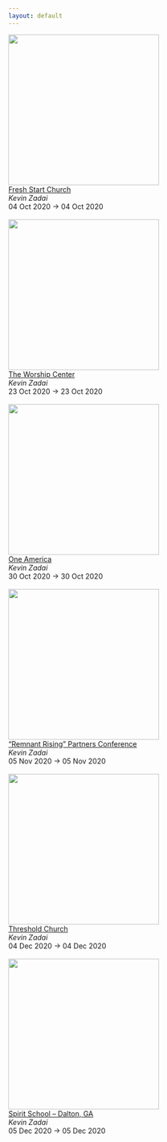 ```yaml
---
layout: default
---
```


<a target='_blank' href='https://jeremiahjohnson.tv/event/fresh-start-church-2/'><img style='width:300px;height:auto;' src='/prophetic-events/assets/img/no_image.gif'></a><br><a target='_blank' href='https://jeremiahjohnson.tv/event/fresh-start-church-2/'>
		Fresh Start Church	</a><br><i>Kevin Zadai</i><br>04 Oct 2020 -> 04 Oct 2020<br><br><a target='_blank' href='https://jeremiahjohnson.tv/event/the-worship-center/'><img style='width:300px;height:auto;' src='/prophetic-events/assets/img/no_image.gif'></a><br><a target='_blank' href='https://jeremiahjohnson.tv/event/the-worship-center/'>
		The Worship Center	</a><br><i>Kevin Zadai</i><br>23 Oct 2020 -> 23 Oct 2020<br><br><a target='_blank' href='https://jeremiahjohnson.tv/event/one-america/'><img style='width:300px;height:auto;' src='/prophetic-events/assets/img/no_image.gif'></a><br><a target='_blank' href='https://jeremiahjohnson.tv/event/one-america/'>
		One America	</a><br><i>Kevin Zadai</i><br>30 Oct 2020 -> 30 Oct 2020<br><br><a target='_blank' href='https://jeremiahjohnson.tv/event/partners-conference/'><img style='width:300px;height:auto;' src='/prophetic-events/assets/img/no_image.gif'></a><br><a target='_blank' href='https://jeremiahjohnson.tv/event/partners-conference/'>
		“Remnant Rising” Partners Conference	</a><br><i>Kevin Zadai</i><br>05 Nov 2020 -> 05 Nov 2020<br><br><a target='_blank' href='https://jeremiahjohnson.tv/event/threshold-church/'><img style='width:300px;height:auto;' src='/prophetic-events/assets/img/no_image.gif'></a><br><a target='_blank' href='https://jeremiahjohnson.tv/event/threshold-church/'>
		Threshold Church	</a><br><i>Kevin Zadai</i><br>04 Dec 2020 -> 04 Dec 2020<br><br><a target='_blank' href='https://kevinzadai.com/event/dalton-ga-dec/'><img style='width:300px;height:auto;' src='https://kevinzadai.com/wp-content/uploads/2018/06/kevin-zadai-event-300x181.jpg'></a><br><a target='_blank' href='https://kevinzadai.com/event/dalton-ga-dec/'>
		Spirit School – Dalton, GA	</a><br><i>Kevin Zadai</i><br>05 Dec 2020 -> 05 Dec 2020<br><br>